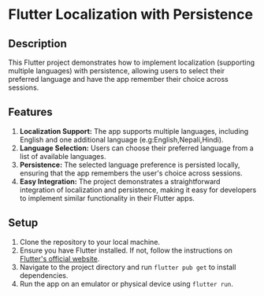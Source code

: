 # Flutter Localization with Persistence

## Description
This Flutter project demonstrates how to implement localization (supporting multiple languages) with persistence, allowing users to select their preferred language and have the app remember their choice across sessions.

## Features
1. **Localization Support:** The app supports multiple languages, including English and one additional language (e.g:English,Nepali,Hindi).
2. **Language Selection:** Users can choose their preferred language from a list of available languages.
3. **Persistence:** The selected language preference is persisted locally, ensuring that the app remembers the user's choice across sessions.
4. **Easy Integration:** The project demonstrates a straightforward integration of localization and persistence, making it easy for developers to implement similar functionality in their Flutter apps.

## Setup
1. Clone the repository to your local machine.
2. Ensure you have Flutter installed. If not, follow the instructions on [Flutter's official website](https://flutter.dev/docs/get-started/install).
3. Navigate to the project directory and run `flutter pub get` to install dependencies.
4. Run the app on an emulator or physical device using `flutter run`.

